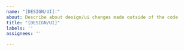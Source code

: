 ```yaml
---
name: "[DESIGN/UI]:"
about: Describe about design/ui changes made outside of the code
title: "[DESIGN/UI]"
labels: ''
assignees: ''

---
```



